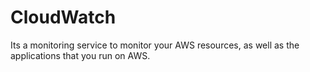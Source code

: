# CloudWatch

Its a monitoring service to monitor your AWS resources, as well as the applications that you run on AWS.

